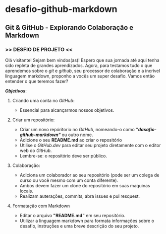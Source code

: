 # desafio-github-markdown
## Git & GitHub - Explorando Colaboração e Markdown

### >> __DESFIO DE PROJETO__ <<

Olá visitante! Sejam bem vindos(as)! Espero que sua jornada até aqui tenha sido repleta de grandes aprendizados. Agora, para testamos tudo o que aprendemos sobre o _git_ e _github_, seu processor de colaboração e a incrível linguagem markdown, proponho a vocês um super desafio. Vamos então entender o que teremos fazer?

___Objetivos___:

1. Criando uma conta no _GitHub_:
    - Essencial para alcançarmos nossos objetivos.

2. Criar um repositório:
    - Criar um novo repóritorio no _GitHub_, nomeando-o como ___"dasafio-github-markdown"___ ou outro nome.
    - Adicione o seu __README.md__ ao criar o repositório
    - Utilise o _GitHub.dev_ para editar seu projeto diretamente com o editor web do _GitHub_.
    - Lembre-se: o repositório deve ser público.

3. Colaboração:
    - Adiciona um colaborador ao seu repositório (pode ser um colega de curso ou você mesmo com um conta diferente).
    - Ambos devem fazer um clone do repositório em suas maquinas locais.
    - Realizam auterações, commits, abra issues e pul resquest.

4. Formatação com Markdown
    - Editar o arquivo __"README.md"__ em seu repositório.
    - Utilizar a linguagem markdown para formata informações sobre o desafio, instruções e uma breve descrição do seu projeto.